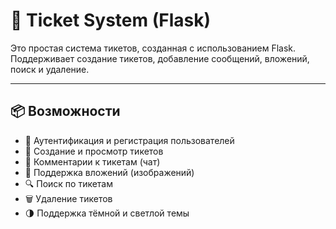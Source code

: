 # 🎫 Ticket System (Flask)

Это простая система тикетов, созданная с использованием Flask. Поддерживает создание тикетов, добавление сообщений, вложений, поиск и удаление.

---

## 📦 Возможности

- 🔐 Аутентификация и регистрация пользователей
- 📄 Создание и просмотр тикетов
- 💬 Комментарии к тикетам (чат)
- 📎 Поддержка вложений (изображений)
- 🔍 Поиск по тикетам
- 🗑️ Удаление тикетов
- 🌗 Поддержка тёмной и светлой темы
